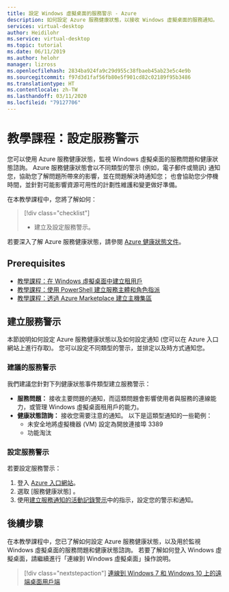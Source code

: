 ```yaml
---
title: 設定 Windows 虛擬桌面的服務警示 - Azure
description: 如何設定 Azure 服務健康狀態，以接收 Windows 虛擬桌面的服務通知。
services: virtual-desktop
author: Heidilohr
ms.service: virtual-desktop
ms.topic: tutorial
ms.date: 06/11/2019
ms.author: helohr
manager: lizross
ms.openlocfilehash: 2834ba924fa9c29d955c38fbaeb45ab23e5c4e9b
ms.sourcegitcommit: f97d3d1faf56fb80e5f901cd82c02189f95b3486
ms.translationtype: HT
ms.contentlocale: zh-TW
ms.lasthandoff: 03/11/2020
ms.locfileid: "79127706"
---
```

# <a name="tutorial-set-up-service-alerts"></a>教學課程：設定服務警示

您可以使用 Azure 服務健康狀態，監視 Windows 虛擬桌面的服務問題和健康狀態諮詢。 Azure 服務健康狀態會以不同類型的警示 (例如，電子郵件或簡訊) 通知您，協助您了解問題所帶來的影響，並在問題解決時通知您； 也會協助您少停機時間，並針對可能影響資源可用性的計劃性維護和變更做好準備。

在本教學課程中，您將了解如何：

> [!div class="checklist"]
> * 建立及設定服務警示。

若要深入了解 Azure 服務健康狀態，請參閱 [Azure 健康狀態文件](https://docs.microsoft.com/azure/service-health/)。

## <a name="prerequisites"></a>Prerequisites

- [教學課程：在 Windows 虛擬桌面中建立租用戶](tenant-setup-azure-active-directory.md)
- [教學課程：使用 PowerShell 建立服務主體和角色指派](create-service-principal-role-powershell.md)
- [教學課程：透過 Azure Marketplace 建立主機集區](create-host-pools-azure-marketplace.md)

## <a name="create-service-alerts"></a>建立服務警示

本節說明如何設定 Azure 服務健康狀態以及如何設定通知 (您可以在 Azure 入口網站上進行存取)。 您可以設定不同類型的警示，並排定以及時方式通知您。

### <a name="recommended-service-alerts"></a>建議的服務警示

我們建議您針對下列健康狀態事件類型建立服務警示：

- **服務問題：** 接收主要問題的通知，而這類問題會影響使用者與服務的連線能力，或管理 Windows 虛擬桌面租用戶的能力。
- **健康狀態諮詢：** 接收您需要注意的通知。 以下是這類型通知的一些範例：
    - 未安全地將虛擬機器 (VM) 設定為開放連接埠 3389
    - 功能淘汰

### <a name="configure-service-alerts"></a>設定服務警示

若要設定服務警示：

1. 登入 [Azure 入口網站](https://portal.azure.com/)。
2. 選取 [服務健康狀態]  。
3. 使用[建立服務通知的活動記錄警示](https://docs.microsoft.com/azure/azure-monitor/platform/alerts-activity-log-service-notifications?toc=%2Fazure%2Fservice-health%2Ftoc.json#alert-and-new-action-group-using-azure-portal)中的指示，設定您的警示和通知。

## <a name="next-steps"></a>後續步驟

在本教學課程中，您已了解如何設定 Azure 服務健康狀態，以及用於監視 Windows 虛擬桌面的服務問題和健康狀態諮詢。 若要了解如何登入 Windows 虛擬桌面，請繼續進行「連線到 Windows 虛擬桌面」操作說明。

> [!div class="nextstepaction"]
> [連線到 Windows 7 和 Windows 10 上的遠端桌面用戶端](./connect-windows-7-and-10.md)
